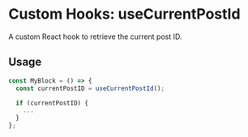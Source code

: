 # Custom Hooks: useCurrentPostId

A custom React hook to retrieve the current post ID.

## Usage

```jsx
const MyBlock = () => {
  const currentPostID = useCurrentPostId();

  if (currentPostID) {
    ...
  }
};
```
